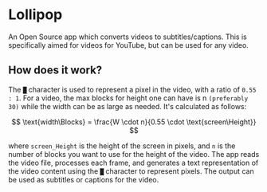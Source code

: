 # Lollipop
An Open Source app which converts videos to subtitles/captions. This is specifically aimed for videos for YouTube, but can be used for any video.

## How does it work?
The `█` character is used to represent a pixel in the video, with a ratio of `0.55 : 1`.
For a video, the max blocks for height one can have is n `(preferably 30)` while the width can be as large as needed. It's calculated as follows:


$$
\text{width\Blocks} = \frac{W \cdot n}{0.55 \cdot \text{screen\Height}}
$$

where `screen_Height` is the height of the screen in pixels, and `n` is the number of blocks you want to use for the height of the video.
The app reads the video file, processes each frame, and generates a text representation of the video content using the `█` character to represent pixels. The output can be used as subtitles or captions for the video.
